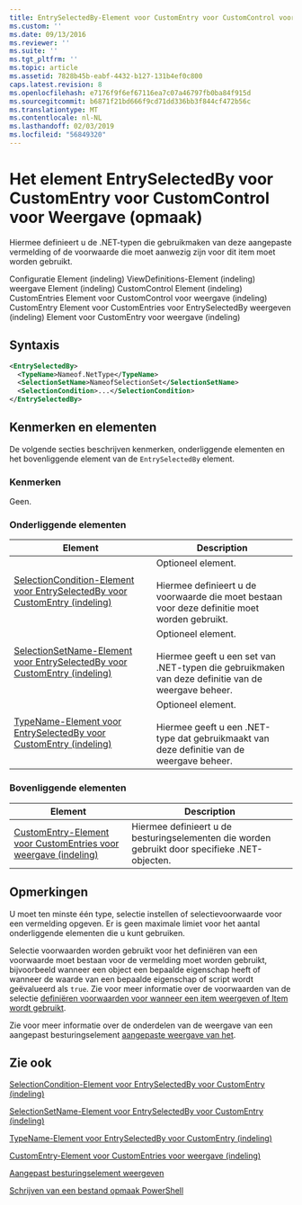 ```yaml
---
title: EntrySelectedBy-Element voor CustomEntry voor CustomControl voor weergave (indeling) | Microsoft Docs
ms.custom: ''
ms.date: 09/13/2016
ms.reviewer: ''
ms.suite: ''
ms.tgt_pltfrm: ''
ms.topic: article
ms.assetid: 7828b45b-eabf-4432-b127-131b4ef0c800
caps.latest.revision: 8
ms.openlocfilehash: e7176f9f6ef67116ea7c07a46797fb0ba84f915d
ms.sourcegitcommit: b6871f21bd666f9cd71dd336bb3f844cf472b56c
ms.translationtype: MT
ms.contentlocale: nl-NL
ms.lasthandoff: 02/03/2019
ms.locfileid: "56849320"
---
```

# <a name="entryselectedby-element-for-customentry-for-customcontrol-for-view-format"></a>Het element EntrySelectedBy voor CustomEntry voor CustomControl voor Weergave (opmaak)

Hiermee definieert u de .NET-typen die gebruikmaken van deze aangepaste vermelding of de voorwaarde die moet aanwezig zijn voor dit item moet worden gebruikt.

Configuratie Element (indeling) ViewDefinitions-Element (indeling) weergave Element (indeling) CustomControl Element (indeling) CustomEntries Element voor CustomControl voor weergave (indeling) CustomEntry Element voor CustomEntries voor EntrySelectedBy weergeven (indeling) Element voor CustomEntry voor weergave (indeling)

## <a name="syntax"></a>Syntaxis

```xml
<EntrySelectedBy>
  <TypeName>Nameof.NetType</TypeName>
  <SelectionSetName>NameofSelectionSet</SelectionSetName>
  <SelectionCondition>...</SelectionCondition>
</EntrySelectedBy>
```

## <a name="attributes-and-elements"></a>Kenmerken en elementen

De volgende secties beschrijven kenmerken, onderliggende elementen en het bovenliggende element van de `EntrySelectedBy` element.

### <a name="attributes"></a>Kenmerken

Geen.

### <a name="child-elements"></a>Onderliggende elementen

|Element|Description|
|-------------|-----------------|
|[SelectionCondition-Element voor EntrySelectedBy voor CustomEntry (indeling)](./selectioncondition-element-for-entryselectedby-for-customcontrol-format.md)|Optioneel element.<br /><br /> Hiermee definieert u de voorwaarde die moet bestaan voor deze definitie moet worden gebruikt.|
|[SelectionSetName-Element voor EntrySelectedBy voor CustomEntry (indeling)](./selectionsetname-element-for-entryselectedby-for-customcontrol-for-view-format.md)|Optioneel element.<br /><br /> Hiermee geeft u een set van .NET-typen die gebruikmaken van deze definitie van de weergave beheer.|
|[TypeName-Element voor EntrySelectedBy voor CustomEntry (indeling)](./typename-element-for-selectioncondition-for-customcontrol-for-view-format.md)|Optioneel element.<br /><br /> Hiermee geeft u een .NET-type dat gebruikmaakt van deze definitie van de weergave beheer.|

### <a name="parent-elements"></a>Bovenliggende elementen

|Element|Description|
|-------------|-----------------|
|[CustomEntry-Element voor CustomEntries voor weergave (indeling)](./customentry-element-for-customentries-for-customcontrol-for-view-format.md)|Hiermee definieert u de besturingselementen die worden gebruikt door specifieke .NET-objecten.|

## <a name="remarks"></a>Opmerkingen

U moet ten minste één type, selectie instellen of selectievoorwaarde voor een vermelding opgeven. Er is geen maximale limiet voor het aantal onderliggende elementen die u kunt gebruiken.

Selectie voorwaarden worden gebruikt voor het definiëren van een voorwaarde moet bestaan voor de vermelding moet worden gebruikt, bijvoorbeeld wanneer een object een bepaalde eigenschap heeft of wanneer de waarde van een bepaalde eigenschap of script wordt geëvalueerd als `true`. Zie voor meer informatie over de voorwaarden van de selectie [definiëren voorwaarden voor wanneer een item weergeven of Item wordt gebruikt](./defining-conditions-for-displaying-data.md).

Zie voor meer informatie over de onderdelen van de weergave van een aangepast besturingselement [aangepaste weergave van het](./creating-custom-controls.md).

## <a name="see-also"></a>Zie ook

[SelectionCondition-Element voor EntrySelectedBy voor CustomEntry (indeling)](./selectioncondition-element-for-entryselectedby-for-customcontrol-format.md)

[SelectionSetName-Element voor EntrySelectedBy voor CustomEntry (indeling)](./selectionsetname-element-for-entryselectedby-for-customcontrol-for-view-format.md)

[TypeName-Element voor EntrySelectedBy voor CustomEntry (indeling)](./typename-element-for-selectioncondition-for-customcontrol-for-view-format.md)

[CustomEntry-Element voor CustomEntries voor weergave (indeling)](./customentry-element-for-customentries-for-customcontrol-for-view-format.md)

[Aangepast besturingselement weergeven](./creating-custom-controls.md)

[Schrijven van een bestand opmaak PowerShell](./writing-a-powershell-formatting-file.md)
